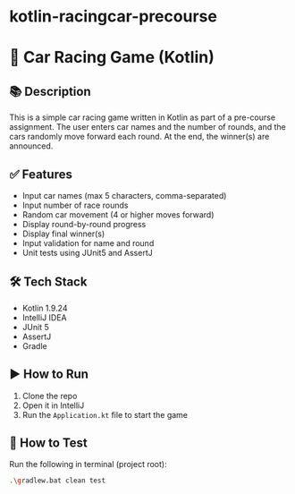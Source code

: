 # kotlin-racingcar-precourse


# 🚗 Car Racing Game (Kotlin)

## 📚 Description
This is a simple car racing game written in Kotlin as part of a pre-course assignment. The user enters car names and the number of rounds, and the cars randomly move forward each round. At the end, the winner(s) are announced.

## ✅ Features
- Input car names (max 5 characters, comma-separated)
- Input number of race rounds
- Random car movement (4 or higher moves forward)
- Display round-by-round progress
- Display final winner(s)
- Input validation for name and round
- Unit tests using JUnit5 and AssertJ

## 🛠 Tech Stack
- Kotlin 1.9.24
- IntelliJ IDEA
- JUnit 5
- AssertJ
- Gradle

## ▶️ How to Run

1. Clone the repo
2. Open it in IntelliJ
3. Run the `Application.kt` file to start the game

## 🧪 How to Test

Run the following in terminal (project root):

```bash
.\gradlew.bat clean test
